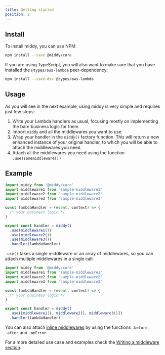 ```yaml
---
title: Getting started
position: 2
---
```


## Install

To install middy, you can use NPM:

```bash npm2yarn
npm install --save @middy/core
```

If you are using TypeScript, you will also want to make sure that you have installed the `@types/aws-lambda` peer-dependency:

```bash npm2yarn
npm install --save-dev @types/aws-lambda
```

## Usage

As you will see in the next example, using middy is very
simple and requires just few steps:

1.  Write your Lambda handlers as usual, focusing mostly on implementing the bare
    business logic for them.
2.  Import `middy` and all the middlewares you want to use.
3.  Wrap your handler in the `middy()` factory function. This will return a new
    enhanced instance of your original handler, to which you will be able to attach
    the middlewares you need.
4.  Attach all the middlewares you need using the function `.use(somemiddleware())`

## Example

```javascript
import middy from '@middy/core'
import middleware1 from 'sample-middleware1'
import middleware2 from 'sample-middleware2'
import middleware3 from 'sample-middleware3'

const lambdaHandler = (event, context) => {
  /* your business logic */
}

export const handler = middy()
  .use(middleware1())
  .use(middleware2())
  .use(middleware3())
  .handler(lambdaHandler)
```

`.use()` takes a single middleware or an array of middlewares, so you can attach multiple middlewares in a single call:

```javascript
import middy from '@middy/core'
import middleware1 from 'sample-middleware1'
import middleware2 from 'sample-middleware2'
import middleware3 from 'sample-middleware3'

const lambdaHandler = (event, context) => {
  /* your business logic */
}

export const handler = middy()
  .use([middleware1(), middleware2(), middleware3()])
  .handler(lambdaHandler)
```

You can also attach [inline middlewares](/docs/writing-middlewares/inline-middlewares) by using the functions `.before`, `.after` and `.onError`.

For a more detailed use case and examples check the [Writing a middleware section](/docs/category/writing-middlewares).
